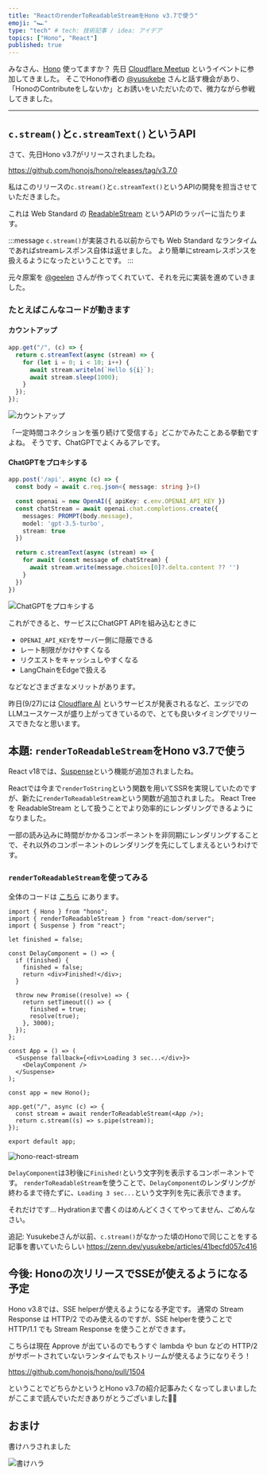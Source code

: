 ```yaml
---
title: "ReactのrenderToReadableStreamをHono v3.7で使う"
emoji: "🏎️"
type: "tech" # tech: 技術記事 / idea: アイデア
topics: ["Hono", "React"]
published: true
---
```


みなさん、[Hono](https://github.com/honojs/hono) 使ってますか？
先日 [Cloudflare Meetup](https://cfm-cts.connpass.com/event/291753/) というイベントに参加してきました。
そこでHono作者の [@yusukebe](https://twitter.com/yusukebe) さんと話す機会があり、「HonoのContributeをしないか」とお誘いをいただいたので、微力ながら参戦してきました。

---

## `c.stream()`と`c.streamText()`というAPI

さて、先日Hono v3.7がリリースされましたね。

https://github.com/honojs/hono/releases/tag/v3.7.0

私はこのリリースの`c.stream()`と`c.streamText()`というAPIの開発を担当させていただきました。

これは Web Standard の [ReadableStream](https://developer.mozilla.org/ja/docs/Web/API/ReadableStream) というAPIのラッパーに当たります。

:::message
`c.stream()`が実装される以前からでも Web Standard なランタイムであればstreamレスポンス自体は返せました。
より簡単にstreamレスポンスを扱えるようになったということです。
:::

元々原案を [@geelen](https://github.com/geelen) さんが作ってくれていて、それを元に実装を進めていきました。

### たとえばこんなコードが動きます

#### カウントアップ

```ts
app.get("/", (c) => {
  return c.streamText(async (stream) => {
    for (let i = 0; i < 10; i++) {
      await stream.writeln(`Hello ${i}`);
      await stream.sleep(1000);
    }
  });
});
```

![カウントアップ](/images/f36ea0e62fb1d6/hono-stream-text.gif)

「一定時間コネクションを張り続けて受信する」どこかでみたことある挙動ですよね。
そうです、ChatGPTでよくみるアレです。

#### ChatGPTをプロキシする

```ts
app.post('/api', async (c) => {
  const body = await c.req.json<{ message: string }>()

  const openai = new OpenAI({ apiKey: c.env.OPENAI_API_KEY })
  const chatStream = await openai.chat.completions.create({
    messages: PROMPT(body.message),
    model: 'gpt-3.5-turbo',
    stream: true
  })

  return c.streamText(async (stream) => {
    for await (const message of chatStream) {
      await stream.write(message.choices[0]?.delta.content ?? '')
    }
  })
})
```

![ChatGPTをプロキシする](/images/f36ea0e62fb1d6/hono-chatgpt-proxy.gif)

これができると、サービスにChatGPT APIを組み込むときに

- `OPENAI_API_KEY`をサーバー側に隠蔽できる
- レート制限がかけやすくなる
- リクエストをキャッシュしやすくなる
- LangChainをEdgeで扱える

などなどさまざまなメリットがあります。

昨日(9/27)には [Cloudflare AI](https://ai.cloudflare.com/?gpu) というサービスが発表されるなど、エッジでのLLMユースケースが盛り上がってきているので、とても良いタイミングでリリースできたなと思います。

## 本題: `renderToReadableStream`をHono v3.7で使う

React v18では、[Suspense](https://react.dev/reference/react/Suspense)という機能が追加されましたね。

Reactでは今まで`renderToString`という関数を用いてSSRを実現していたのですが、新たに`renderToReadableStream`という関数が追加されました。
React Tree を ReadableStream として扱うことでより効率的にレンダリングできるようになりました。

一部の読み込みに時間がかかるコンポーネントを非同期にレンダリングすることで、それ以外のコンポーネントのレンダリングを先にしてしまえるというわけです。

### `renderToReadableStream`を使ってみる

全体のコードは [こちら](
    https://github.com/sor4chi/hono-react-render-to-readable-stream
) にあります。

```tsx
import { Hono } from "hono";
import { renderToReadableStream } from "react-dom/server";
import { Suspense } from "react";

let finished = false;

const DelayComponent = () => {
  if (finished) {
    finished = false;
    return <div>Finished!</div>;
  }

  throw new Promise((resolve) => {
    return setTimeout(() => {
      finished = true;
      resolve(true);
    }, 3000);
  });
};

const App = () => (
  <Suspense fallback={<div>Loading 3 sec...</div>}>
    <DelayComponent />
  </Suspense>
);

const app = new Hono();

app.get("/", async (c) => {
  const stream = await renderToReadableStream(<App />);
  return c.stream((s) => s.pipe(stream));
});

export default app;
```

![hono-react-stream](/images/f36ea0e62fb1d6/hono-react-stream.gif)

`DelayComponent`は3秒後に`Finished!`という文字列を表示するコンポーネントです。
`renderToReadableStream`を使うことで、`DelayComponent`のレンダリングが終わるまで待たずに、`Loading 3 sec...`という文字列を先に表示できます。

それだけです... Hydrationまで書くのはめんどくさくてやってません、ごめんなさい。

追記: Yusukebeさんが以前、`c.stream()`がなかった頃のHonoで同じことをする記事を書いていたらしい
https://zenn.dev/yusukebe/articles/41becfd057c416

## 今後: Honoの次リリースでSSEが使えるようになる予定

Hono v3.8では、SSE helperが使えるようになる予定です。
通常の Stream Response は HTTP/2 でのみ使えるのですが、SSE helperを使うことで HTTP/1.1 でも Stream Response を使うことができます。

こちらは現在 Approve が出ているのでもうすぐ lambda や bun などの HTTP/2 がサポートされていないランタイムでもストリームが使えるようになりそう！

https://github.com/honojs/hono/pull/1504

ということでどちらかというとHono v3.7の紹介記事みたくなってしまいましたがここまで読んでいただきありがとうございました🙇‍♂️

## おまけ

書けハラされました

![書けハラ](/images/f36ea0e62fb1d6/kakehara.png)
